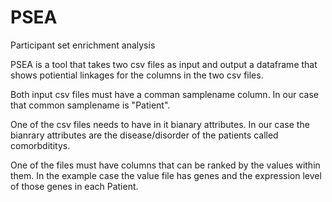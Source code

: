 # PSEA
Participant set enrichment analysis

PSEA is a tool that takes two csv files as input and output a dataframe that shows potiential linkages for the columns in the two csv files. 

Both input csv files must have a comman samplename column. 
In our case that common samplename is "Patient".

One of the csv files needs to have in it bianary attributes. In our case the bianrary attributes are the disease/disorder of the patients called comorbdititys. 

One of the files must have columns that can be ranked by the values within them. In the example case the value file has genes and the expression level of those genes in each Patient. 
